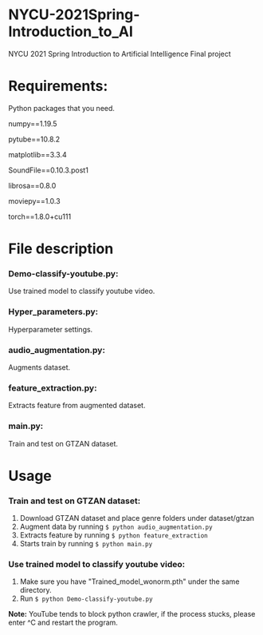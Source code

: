 # NYCU-2021Spring-Introduction_to_AI
NYCU 2021 Spring Introduction to Artificial Intelligence Final project

# Requirements:
Python packages that you need.

numpy==1.19.5

pytube==10.8.2

matplotlib==3.3.4

SoundFile==0.10.3.post1

librosa==0.8.0

moviepy==1.0.3

torch==1.8.0+cu111

# File description
### Demo-classify-youtube.py: 
Use trained model to classify youtube video.

### Hyper_parameters.py: 
Hyperparameter settings.

### audio_augmentation.py: 
Augments dataset.

### feature_extraction.py: 
Extracts feature from augmented dataset.

### main.py: 
Train and test on GTZAN dataset.

# Usage
### Train and test on GTZAN dataset:
1. Download GTZAN dataset and place genre folders under dataset/gtzan
2. Augment data by running ```$ python audio_augmentation.py```
3. Extracts feature by running ```$ python feature_extraction```
4. Starts train by running ```$ python main.py```

### Use trained model to classify youtube video:
1. Make sure you have "Trained_model_wonorm.pth" under the same directory.
2. Run ```$ python Demo-classify-youtube.py```

**Note:** YouTube tends to block python crawler, if the process stucks, please enter ^C and restart the program.
